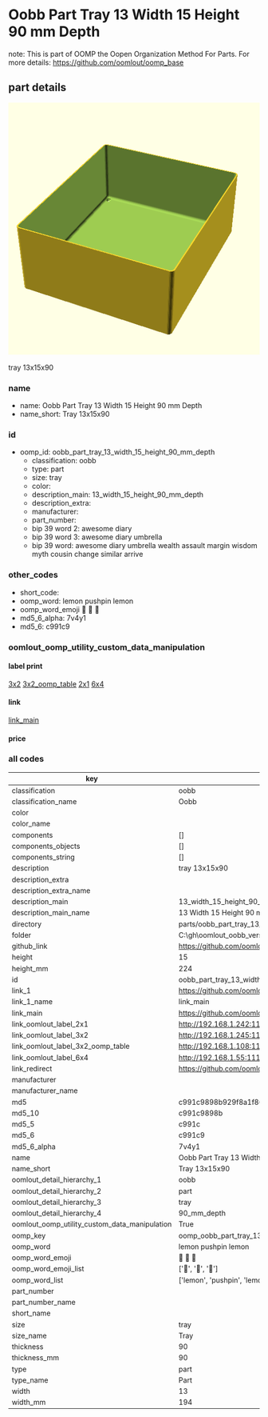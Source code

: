 # Oobb Part Tray 13 Width 15 Height 90 mm Depth  

note: This is part of OOMP the Oopen Organization Method For Parts. For more details: https://github.com/oomlout/oomp_base

##  part details
  

[![](3dpr.png)](3dpr.png)

tray 13x15x90



### name
* name: Oobb Part Tray 13 Width 15 Height 90 mm Depth
* name_short: Tray 13x15x90 
### id
* oomp_id: oobb_part_tray_13_width_15_height_90_mm_depth
  * classification: oobb
  * type: part
  * size: tray
  * color: 
  * description_main: 13_width_15_height_90_mm_depth
  * description_extra: 
  * manufacturer: 
  * part_number: 
  * bip 39 word 2: awesome diary
  * bip 39 word 3: awesome diary umbrella
  * bip 39 word: awesome diary umbrella wealth assault margin wisdom myth cousin change similar arrive

### other_codes
* short_code: 
* oomp_word: lemon pushpin lemon
* oomp_word_emoji :lemon: :pushpin: :lemon:
* md5_6_alpha: 7v4y1
* md5_6: c991c9






### oomlout_oomp_utility_custom_data_manipulation
#### label print
[3x2](http://192.168.1.245:1112/?label=oomp%207v4y1)
[3x2_oomp_table](http://192.168.1.108:1112/?label=oomp%207v4y1)
[2x1](http://192.168.1.242:1112/?label=oomp%207v4y1)
[6x4](http://192.168.1.55:1112/?label=oomp%207v4y1)    

#### link

[link_main](https://github.com/oomlout/oomlout_oobb_version_4_generated_parts/tree/main/navigation_oomp/oobb/part/tray/13_width_15_height_90_mm_depth/part)                              

#### price







### all codes 
| key | value |  
| --- | --- |  
| classification | oobb |  
| classification_name | Oobb |  
| color |  |  
| color_name |  |  
| components | [] |  
| components_objects | [] |  
| components_string | [] |  
| description | tray 13x15x90 |  
| description_extra |  |  
| description_extra_name |  |  
| description_main | 13_width_15_height_90_mm_depth |  
| description_main_name | 13 Width 15 Height 90 mm Depth |  
| directory | parts/oobb_part_tray_13_width_15_height_90_mm_depth |  
| folder | C:\gh\oomlout_oobb_version_4_generated_parts\parts\oobb_part_tray_13_width_15_height_90_mm_depth |  
| github_link | https://github.com/oomlout/oomlout_oomp_part_src/tree/main/parts/oobb_part_tray_13_width_15_height_90_mm_depth |  
| height | 15 |  
| height_mm | 224 |  
| id | oobb_part_tray_13_width_15_height_90_mm_depth |  
| link_1 | https://github.com/oomlout/oomlout_oobb_version_4_generated_parts/tree/main/navigation_oomp/oobb/part/tray/13_width_15_height_90_mm_depth/part |  
| link_1_name | link_main |  
| link_main | https://github.com/oomlout/oomlout_oobb_version_4_generated_parts/tree/main/navigation_oomp/oobb/part/tray/13_width_15_height_90_mm_depth/part |  
| link_oomlout_label_2x1 | http://192.168.1.242:1112/?label=oomp%207v4y1 |  
| link_oomlout_label_3x2 | http://192.168.1.245:1112/?label=oomp%207v4y1 |  
| link_oomlout_label_3x2_oomp_table | http://192.168.1.108:1112/?label=oomp%207v4y1 |  
| link_oomlout_label_6x4 | http://192.168.1.55:1112/?label=oomp%207v4y1 |  
| link_redirect | https://github.com/oomlout/oomlout_oobb_version_4_generated_parts/tree/main/parts/oobb_tray_13_15_90 |  
| manufacturer |  |  
| manufacturer_name |  |  
| md5 | c991c9898b929f8a1f86cf83d84f5084 |  
| md5_10 | c991c9898b |  
| md5_5 | c991c |  
| md5_6 | c991c9 |  
| md5_6_alpha | 7v4y1 |  
| name | Oobb Part Tray 13 Width 15 Height 90 mm Depth |  
| name_short | Tray 13x15x90  |  
| oomlout_detail_hierarchy_1 | oobb |  
| oomlout_detail_hierarchy_2 | part |  
| oomlout_detail_hierarchy_3 | tray |  
| oomlout_detail_hierarchy_4 | 90_mm_depth |  
| oomlout_oomp_utility_custom_data_manipulation | True |  
| oomp_key | oomp_oobb_part_tray_13_width_15_height_90_mm_depth |  
| oomp_word | lemon pushpin lemon |  
| oomp_word_emoji | :lemon: :pushpin: :lemon: |  
| oomp_word_emoji_list | [':lemon:', ':pushpin:', ':lemon:'] |  
| oomp_word_list | ['lemon', 'pushpin', 'lemon'] |  
| part_number |  |  
| part_number_name |  |  
| short_name |  |  
| size | tray |  
| size_name | Tray |  
| thickness | 90 |  
| thickness_mm | 90 |  
| type | part |  
| type_name | Part |  
| width | 13 |  
| width_mm | 194 |  

